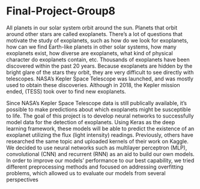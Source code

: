 # Final-Project-Group8

   All planets in our solar system orbit around the sun. Planets that orbit around other stars are called exoplanets. There’s a lot of questions that motivate the study of exoplanets, such as how do we look for exoplanets, how can we find Earth-like planets in other solar systems, how many exoplanets exist, how diverse are exoplanets, what kind of physical character do exoplanets contain, etc. Thousands of exoplanets have been discovered within the past 20 years. Because exoplanets are hidden by the bright glare of the stars they orbit, they are very difficult to see directly with telescopes. NASA’s Kepler Space Telescope was launched, and was mostly used to obtain these discoveries. Although in 2018, the Kepler mission ended, (TESS) took over to find new exoplanets. 
  
  
   Since NASA’s Kepler Space Telescope data is still publically available, it’s possible to make predictions about which exoplanets might be susceptible to life. The goal of this project is to develop neural networks to successfully model data for the detection of exoplanets. Using Keras as the deep learning framework, these models will be able to predict the existence of an exoplanet utilizing the flux (light intensity) readings. Previously, others have researched the same topic and uploaded kernels of their work on Kaggle. We decided to use neural networks such as multilayer perceptron (MLP), convolutional (CNN) and recurrent (RNN) as an aid to build our own models.  In order to improve our models’ performance to our best capability, we tried different preprocessing methods and focused on addressing overfitting problems, which allowed us to evaluate our models from several perspectives

